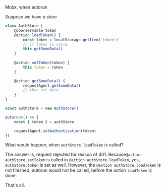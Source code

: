 Mobx, when autorun 

Suppose we have a store

``` javascript
class AuthStore {
	@oberservable token
	@action loadToken() {
		const token = localStorage.getItem('token')
		// if token is valid
		this.getSomeData()
	}
	
	@action setToken(token) {
		this.token = token
	}

	@action getSomeData() {
		requestAgent.getSomeData()
		// then set data
	}
}

const authStore = new AuthStore()

autorun(() => {
	const { token } = authStore

	requestAgent.setAuthentication(token)
})
```

What would happen, when `authStore.loadToken` is called? 

The answer is, request rejected for reason of 401. Because`@action authStore.setToken` is called in `@action authStore.loadToken`, yes, `authStore.token` is set as well. However, the `@action authStore.loadToken` is not finished, autorun would not be called, before the action `loadToken` is done.

That's all.
<!--stackedit_data:
eyJoaXN0b3J5IjpbLTEzMTQ3OTEyMjhdfQ==
-->